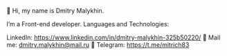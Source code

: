 👋 Hi, my name is Dmitry Malykhin.

I’m a Front-end developer. 
Languages and Technologies:



LinkedIn: https://www.linkedin.com/in/dmitry-malykhin-325b50220/ 
📧 Mail me: dmitry.malykhin@mail.ru 
📨 Telegram: https://t.me/mitrich83

